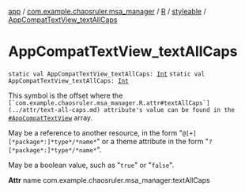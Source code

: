 [app](../../../index.md) / [com.example.chaosruler.msa_manager](../../index.md) / [R](../index.md) / [styleable](index.md) / [AppCompatTextView_textAllCaps](.)

# AppCompatTextView_textAllCaps

`static val AppCompatTextView_textAllCaps: `[`Int`](https://kotlinlang.org/api/latest/jvm/stdlib/kotlin/-int/index.html)
`static val AppCompatTextView_textAllCaps: `[`Int`](https://kotlinlang.org/api/latest/jvm/stdlib/kotlin/-int/index.html)

This symbol is the offset where the ``[`com.example.chaosruler.msa_manager.R.attr#textAllCaps`](../attr/text-all-caps.md) attribute's value can be found in the ``[`#AppCompatTextView`](-app-compat-text-view.md) array.

May be a reference to another resource, in the form "`@[+][*package*:]*type*/*name*`" or a theme attribute in the form "`?[*package*:]*type*/*name*`".

May be a boolean value, such as "`true`" or "`false`".

**Attr**
name com.example.chaosruler.msa_manager:textAllCaps

